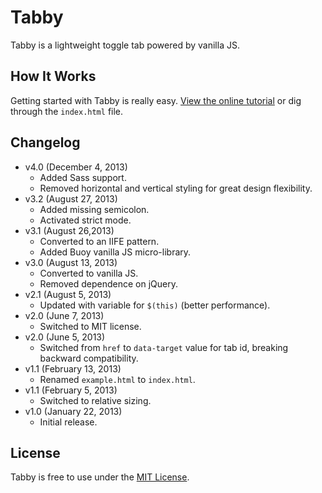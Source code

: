# Tabby
Tabby is a lightweight toggle tab powered by vanilla JS.

## How It Works
Getting started with Tabby is really easy. [View the online tutorial](http://cferdinandi.github.com/tabby/) or dig through the `index.html` file.

## Changelog
* v4.0 (December 4, 2013)
  * Added Sass support.
  * Removed horizontal and vertical styling for great design flexibility.
* v3.2 (August 27, 2013)
  * Added missing semicolon.
  * Activated strict mode.
* v3.1 (August 26,2013)
  * Converted to an IIFE pattern.
  * Added Buoy vanilla JS micro-library.
* v3.0 (August 13, 2013)
  * Converted to vanilla JS.
  * Removed dependence on jQuery.
* v2.1 (August 5, 2013)
  * Updated with variable for `$(this)` (better performance).
* v2.0 (June 7, 2013)
  * Switched to MIT license.
* v2.0 (June 5, 2013)
  * Switched from `href` to `data-target` value for tab id, breaking backward compatibility.
* v1.1 (February 13, 2013)
  * Renamed `example.html` to `index.html`.
* v1.1 (February 5, 2013)
  * Switched to relative sizing.
* v1.0 (January 22, 2013)
  * Initial release.

## License
Tabby is free to use under the [MIT License](http://gomakethings.com/mit/).